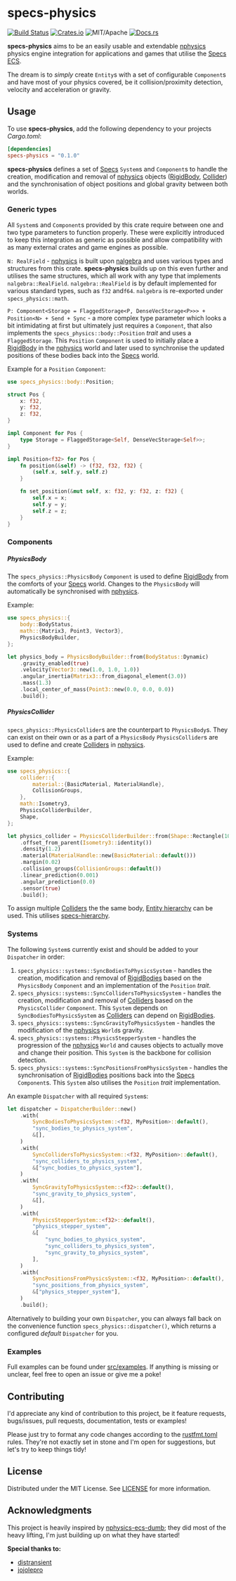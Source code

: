 # specs-physics

[![Build Status][bi]][bl] [![Crates.io][ci]][cl] ![MIT/Apache][li] [![Docs.rs][di]][dl]

[bi]: https://travis-ci.com/bamling/specs-physics.svg?branch=master
[bl]: https://travis-ci.com/bamling/specs-physics

[ci]: https://img.shields.io/crates/v/specs-physics.svg
[cl]: https://crates.io/crates/specs-physics/

[li]: https://img.shields.io/crates/l/specs-physics.svg

[di]: https://docs.rs/specs-physics/badge.svg
[dl]: https://docs.rs/specs-physics/

**specs-physics** aims to be an easily usable and extendable [nphysics](https://www.nphysics.org/) physics engine integration for applications and games that utilise the [Specs ECS](https://slide-rs.github.io/specs/).

The dream is to *simply* create `Entity`s with a set of configurable `Component`s and have most of your physics covered, be it collision/proximity detection, velocity and acceleration or gravity.

## Usage

To use **specs-physics**, add the following dependency to your projects *Cargo.toml*:

```toml
[dependencies]
specs-physics = "0.1.0"
```

**specs-physics** defines a set of [Specs](https://slide-rs.github.io/specs/) `System`s and `Component`s to handle the creation, modification and removal of [nphysics](https://www.nphysics.org/) objects ([RigidBody](https://www.nphysics.org/rigid_body_simulations_with_contacts/#rigid-bodies), [Collider](https://www.nphysics.org/rigid_body_simulations_with_contacts/#colliders)) and the synchronisation of object positions and global gravity between both worlds.

### Generic types

All `System`s and `Component`s provided by this crate require between one and two type parameters to function properly. These were explicitly introduced to keep this integration as generic as possible and allow compatibility with as many external crates and game engines as possible.

`N: RealField` - [nphysics](https://www.nphysics.org/) is built upon [nalgebra](https://nalgebra.org/) and uses various types and structures from this crate. **specs-physics** builds up on this even further and utilises the same structures, which all work with any type that implements `nalgebra::RealField`. `nalgebra::RealField` is by default implemented for various standard types, such as `f32` and`f64`. `nalgebra` is re-exported under `specs_physics::math`.

`P: Component<Storage = FlaggedStorage<P, DenseVecStorage<P>>> + Position<N> + Send + Sync` - a more complex type parameter which looks a bit intimidating at first but ultimately just requires a `Component`, that also implements the `specs_physics::body::Position` *trait* and uses a `FlaggedStorage`. This `Position` `Component` is used to initially place a [RigidBody](https://www.nphysics.org/rigid_body_simulations_with_contacts/#rigid-bodies) in the [nphysics](https://www.nphysics.org/) world and later used to synchronise the updated positions of these bodies back into the [Specs](https://slide-rs.github.io/specs/) world.

Example for a `Position` `Component`:
```rust
use specs_physics::body::Position;

struct Pos {
    x: f32,
    y: f32,
    z: f32,
}

impl Component for Pos {
    type Storage = FlaggedStorage<Self, DenseVecStorage<Self>>;
}

impl Position<f32> for Pos {
    fn position(&self) -> (f32, f32, f32) {
        (self.x, self.y, self.z)
    }

    fn set_position(&mut self, x: f32, y: f32, z: f32) {
        self.x = x;
        self.y = y;
        self.z = z;
    }
}
```

### Components

##### PhysicsBody

The `specs_physics::PhysicsBody` `Component` is used to define [RigidBody](https://www.nphysics.org/rigid_body_simulations_with_contacts/#rigid-bodies) from the comforts of your [Specs](https://slide-rs.github.io/specs/) world. Changes to the `PhysicsBody` will automatically be synchronised with [nphysics](https://www.nphysics.org/).

Example:

```rust
use specs_physics::{
    body::BodyStatus,
    math::{Matrix3, Point3, Vector3},
    PhysicsBodyBuilder,
};

let physics_body = PhysicsBodyBuilder::from(BodyStatus::Dynamic)
    .gravity_enabled(true)
    .velocity(Vector3::new(1.0, 1.0, 1.0))
    .angular_inertia(Matrix3::from_diagonal_element(3.0))
    .mass(1.3)
    .local_center_of_mass(Point3::new(0.0, 0.0, 0.0))
    .build();
```

##### PhysicsCollider

`specs_physics::PhysicsCollider`s are the counterpart to `PhysicsBody`s. They can exist on their own or as a part of a `PhysicsBody` `PhysicsCollider`s are used to define and create [Colliders](https://www.nphysics.org/rigid_body_simulations_with_contacts/#colliders) in [nphysics](https://www.nphysics.org/).

Example:

```rust
use specs_physics::{
    collider::{
        material::{BasicMaterial, MaterialHandle},
        CollisionGroups,
    },
    math::Isometry3,
    PhysicsColliderBuilder,
    Shape,
};

let physics_collider = PhysicsColliderBuilder::from(Shape::Rectangle(10.0, 10.0, 1.0))
    .offset_from_parent(Isometry3::identity())
    .density(1.2)
    .material(MaterialHandle::new(BasicMaterial::default()))
    .margin(0.02)
    .collision_groups(CollisionGroups::default())
    .linear_prediction(0.001)
    .angular_prediction(0.0)
    .sensor(true)
    .build();
``` 

To assign multiple [Colliders](https://www.nphysics.org/rigid_body_simulations_with_contacts/#colliders) the the same body, [Entity hierarchy](https://github.com/bamling/specs-physics/blob/master/examples/hierarchy.rs) can be used. This utilises [specs-hierarchy](https://github.com/rustgd/specs-hierarchy).

### Systems

The following `System`s currently exist and should be added to your `Dispatcher` in order:

1. `specs_physics::systems::SyncBodiesToPhysicsSystem` - handles the creation, modification and removal of [RigidBodies](https://www.nphysics.org/rigid_body_simulations_with_contacts/#rigid-bodies) based on the `PhysicsBody` `Component` and an implementation of the `Position` *trait*.
2. `specs_physics::systems::SyncCollidersToPhysicsSystem` - handles the creation, modification and removal of [Colliders](https://www.nphysics.org/rigid_body_simulations_with_contacts/#colliders) based on the `PhysicsCollider` `Component`. This `System` depends on `SyncBodiesToPhysicsSystem` as [Colliders](https://www.nphysics.org/rigid_body_simulations_with_contacts/#colliders) can depend on [RigidBodies](https://www.nphysics.org/rigid_body_simulations_with_contacts/#rigid-bodies).
3. `specs_physics::systems::SyncGravityToPhysicsSystem` - handles the modification of the [nphysics](https://www.nphysics.org/) `World`s gravity.
4. `specs_physics::systems::PhysicsStepperSystem` - handles the progression of the [nphysics](https://www.nphysics.org/) `World` and causes objects to actually move and change their position. This `System` is the backbone for collision detection.
5. `specs_physics::systems::SyncPositionsFromPhysicsSystem` - handles the synchronisation of [RigidBodies](https://www.nphysics.org/rigid_body_simulations_with_contacts/#rigid-bodies) positions back into the [Specs](https://slide-rs.github.io/specs/) `Component`s. This `System` also utilises the `Position` *trait* implementation.

An example `Dispatcher` with all required `System`s:

```rust
let dispatcher = DispatcherBuilder::new()
    .with(
        SyncBodiesToPhysicsSystem::<f32, MyPosition>::default(),
        "sync_bodies_to_physics_system",
        &[],
    )
    .with(
        SyncCollidersToPhysicsSystem::<f32, MyPosition>::default(),
        "sync_colliders_to_physics_system",
        &["sync_bodies_to_physics_system"],
    )
    .with(
        SyncGravityToPhysicsSystem::<f32>::default(),
        "sync_gravity_to_physics_system",
        &[],
    )
    .with(
        PhysicsStepperSystem::<f32>::default(),
        "physics_stepper_system",
        &[
            "sync_bodies_to_physics_system",
            "sync_colliders_to_physics_system",
            "sync_gravity_to_physics_system",
        ],
    )
    .with(
        SyncPositionsFromPhysicsSystem::<f32, MyPosition>::default(),
        "sync_positions_from_physics_system",
        &["physics_stepper_system"],
    )
    .build();
```

Alternatively to building your own `Dispatcher`, you can always fall back on the convenience function `specs_physics::dispatcher()`, which returns a configured *default* `Dispatcher` for you.

### Examples

Full examples can be found under [src/examples](https://github.com/bamling/specs-physics/tree/master/examples). If anything is missing or unclear, feel free to open an issue or give me a poke!

## Contributing 

I'd appreciate any kind of contribution to this project, be it feature requests, bugs/issues, pull requests, documentation, tests or examples! 

Please just try to format any code changes according to the [rustfmt.toml](https://github.com/bamling/specs-physics/blob/master/rustfmt.toml) rules. They're not exactly set in stone and I'm open for suggestions, but let's try to keep things tidy!

## License

Distributed under the MIT License. See [LICENSE](https://github.com/bamling/specs-physics/blob/master/LICENSE) for more information.

## Acknowledgments

This project is heavily inspired by [nphysics-ecs-dumb](https://github.com/distransient/nphysics-ecs-dumb); they did most of the heavy lifting, I'm just building up on what they have started!

**Special thanks to:**
- [distransient](https://github.com/distransient)
- [jojolepro](https://github.com/jojolepro)